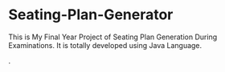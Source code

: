 # Seating-Plan-Generator

This is My Final Year Project of Seating Plan Generation During Examinations. It is totally developed using Java Language.


















































































































































































.






































